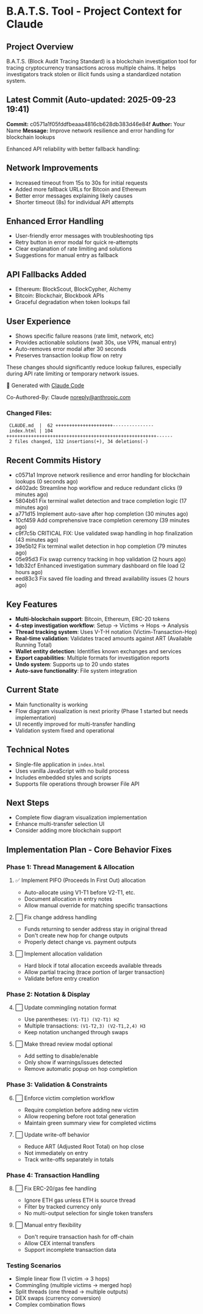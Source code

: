 # B.A.T.S. Tool - Project Context for Claude

## Project Overview
B.A.T.S. (Block Audit Tracing Standard) is a blockchain investigation tool for tracing cryptocurrency transactions across multiple chains. It helps investigators track stolen or illicit funds using a standardized notation system.

## Latest Commit (Auto-updated: 2025-09-23 19:41)

**Commit:** c0571a1f05fddfbeaaa4816cb628db383d46e84f
**Author:** Your Name
**Message:** Improve network resilience and error handling for blockchain lookups

Enhanced API reliability with better fallback handling:

## Network Improvements
- Increased timeout from 15s to 30s for initial requests
- Added more fallback URLs for Bitcoin and Ethereum
- Better error messages explaining likely causes
- Shorter timeout (8s) for individual API attempts

## Enhanced Error Handling
- User-friendly error messages with troubleshooting tips
- Retry button in error modal for quick re-attempts
- Clear explanation of rate limiting and solutions
- Suggestions for manual entry as fallback

## API Fallbacks Added
- Ethereum: BlockScout, BlockCypher, Alchemy
- Bitcoin: Blockchair, Blockbook APIs
- Graceful degradation when token lookups fail

## User Experience
- Shows specific failure reasons (rate limit, network, etc)
- Provides actionable solutions (wait 30s, use VPN, manual entry)
- Auto-removes error modal after 30 seconds
- Preserves transaction lookup flow on retry

These changes should significantly reduce lookup failures, especially during API rate limiting or temporary network issues.

🤖 Generated with [Claude Code](https://claude.ai/code)

Co-Authored-By: Claude <noreply@anthropic.com>

### Changed Files:
```
 CLAUDE.md  |  62 +++++++++++++++++++++---------------
 index.html | 104 +++++++++++++++++++++++++++++++++++++++++++++++++++++++------
 2 files changed, 132 insertions(+), 34 deletions(-)
```

## Recent Commits History

- c0571a1 Improve network resilience and error handling for blockchain lookups (0 seconds ago)
- d402adc Streamline hop workflow and reduce redundant clicks (9 minutes ago)
- 5804b61 Fix terminal wallet detection and trace completion logic (17 minutes ago)
- a771d15 Implement auto-save after hop completion (30 minutes ago)
- 10cf459 Add comprehensive trace completion ceremony (39 minutes ago)
- c9f7c5b CRITICAL FIX: Use validated swap handling in hop finalization (43 minutes ago)
- 39e5b12 Fix terminal wallet detection in hop completion (79 minutes ago)
- 05e95d3 Fix swap currency tracking in hop validation (2 hours ago)
- 1db32cf Enhanced investigation summary dashboard on file load (2 hours ago)
- eed83c3 Fix saved file loading and thread availability issues (2 hours ago)

## Key Features
- **Multi-blockchain support**: Bitcoin, Ethereum, ERC-20 tokens
- **4-step investigation workflow**: Setup → Victims → Hops → Analysis
- **Thread tracking system**: Uses V-T-H notation (Victim-Transaction-Hop)
- **Real-time validation**: Validates traced amounts against ART (Available Running Total)
- **Wallet entity detection**: Identifies known exchanges and services
- **Export capabilities**: Multiple formats for investigation reports
- **Undo system**: Supports up to 20 undo states
- **Auto-save functionality**: File system integration

## Current State
- Main functionality is working
- Flow diagram visualization is next priority (Phase 1 started but needs implementation)
- UI recently improved for multi-transfer handling
- Validation system fixed and operational

## Technical Notes
- Single-file application in `index.html`
- Uses vanilla JavaScript with no build process
- Includes embedded styles and scripts
- Supports file operations through browser File API

## Next Steps
- Complete flow diagram visualization implementation
- Enhance multi-transfer selection UI
- Consider adding more blockchain support

## Implementation Plan - Core Behavior Fixes

### Phase 1: Thread Management & Allocation
1. ✅ Implement PIFO (Proceeds In First Out) allocation
   - Auto-allocate using V1-T1 before V2-T1, etc.
   - Document allocation in entry notes
   - Allow manual override for matching specific transactions

2. ⬜ Fix change address handling
   - Funds returning to sender address stay in original thread
   - Don't create new hop for change outputs
   - Properly detect change vs. payment outputs

3. ⬜ Implement allocation validation
   - Hard block if total allocation exceeds available threads
   - Allow partial tracing (trace portion of larger transaction)
   - Validate before entry creation

### Phase 2: Notation & Display
4. ⬜ Update commingling notation format
   - Use parentheses: `(V1-T1) (V2-T1) H2`
   - Multiple transactions: `(V1-T2,3) (V2-T1,2,4) H3`
   - Keep notation unchanged through swaps

5. ⬜ Make thread review modal optional
   - Add setting to disable/enable
   - Only show if warnings/issues detected
   - Remove automatic popup on hop completion

### Phase 3: Validation & Constraints
6. ⬜ Enforce victim completion workflow
   - Require completion before adding new victim
   - Allow reopening before root total generation
   - Maintain green summary view for completed victims

7. ⬜ Update write-off behavior
   - Reduce ART (Adjusted Root Total) on hop close
   - Not immediately on entry
   - Track write-offs separately in totals

### Phase 4: Transaction Handling
8. ⬜ Fix ERC-20/gas fee handling
   - Ignore ETH gas unless ETH is source thread
   - Filter by tracked currency only
   - No multi-output selection for single token transfers

9. ⬜ Manual entry flexibility
   - Don't require transaction hash for off-chain
   - Allow CEX internal transfers
   - Support incomplete transaction data

### Testing Scenarios
- Simple linear flow (1 victim → 3 hops)
- Commingling (multiple victims → merged hop)
- Split threads (one thread → multiple outputs)
- DEX swaps (currency conversion)
- Complex combination flows
